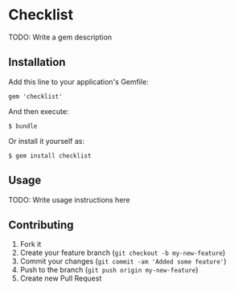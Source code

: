 # Checklist

TODO: Write a gem description

## Installation

Add this line to your application's Gemfile:

    gem 'checklist'

And then execute:

    $ bundle

Or install it yourself as:

    $ gem install checklist

## Usage

TODO: Write usage instructions here

## Contributing

1. Fork it
2. Create your feature branch (`git checkout -b my-new-feature`)
3. Commit your changes (`git commit -am 'Added some feature'`)
4. Push to the branch (`git push origin my-new-feature`)
5. Create new Pull Request
